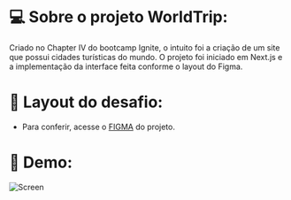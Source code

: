 # 💻 Sobre o projeto WorldTrip:

Criado no Chapter IV do bootcamp Ignite, o intuito foi a criação de um site que possui cidades turísticas do mundo. O projeto foi iniciado em Next.js e a implementação da interface feita conforme o layout do Figma.

# 🎨 Layout do desafio:

- Para conferir, acesse o [FIGMA](<https://www.figma.com/file/PrsADfNTt9PxZWojAnAv1D/Desafio-1-M%C3%B3dulo-4-ReactJS-(Copy)>) do projeto.


# 🚀 Demo:

<img src="public/github/screen.gif" title="Screen" />


